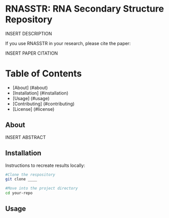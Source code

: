 # RNASSTR: RNA Secondary Structure Repository

INSERT DESCRIPTION

If you use RNASSTR in your research, please cite the paper:

INSERT PAPER CITATION


# Table of Contents

- [About] (#about)
- [Installation] (#installation)
- [Usage] (#usage)
- [Contributing] (#contributing)
- [License] (#license)

## About
INSERT ABSTRACT


## Installation

Instructions to recreate results locally:
```bash
#Clone the respository
git clone ____

#Move into the project directory
cd your-repo
```

## Usage

